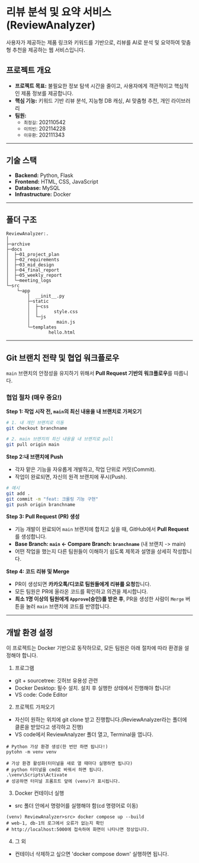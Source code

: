 # 리뷰 분석 및 요약 서비스 (ReviewAnalyzer)

사용자가 제공하는 제품 링크와 키워드를 기반으로, 리뷰를 AI로 분석 및 요약하여 맞춤형 추천을 제공하는 웹 서비스입니다.

## 프로젝트 개요

- **프로젝트 목표:** 불필요한 정보 탐색 시간을 줄이고, 사용자에게 객관적이고 핵심적인 제품 정보를 제공합니다.
- **핵심 기능:** 키워드 기반 리뷰 분석, 지능형 DB 캐싱, AI 맞춤형 추천, 개인 라이브러리
- **팀원:**
  - `최정길`: 202110542
  - `이의빈`: 202114228
  - `이유환`: 202111343

---

## 기술 스택

- **Backend:** Python, Flask
- **Frontend:** HTML, CSS, JavaScript
- **Database:** MySQL
- **Infrastructure:** Docker

---

## 폴더 구조

```
ReviewAnalyzer:.
│
├─archive
├─docs
│  ├─01_project_plan
│  ├─02_requirements
│  ├─03_mid_design
│  ├─04_final_report
│  ├─05_weekly_report
│  └─meeting_logs
└─src
    └─app
        │  __init__.py
        ├─static
        │  ├─css
        │  │      style.css
        │  └─js
        │          main.js
        └─templates
                hello.html
```

---

## Git 브랜치 전략 및 협업 워크플로우

`main` 브랜치의 안정성을 유지하기 위해서 **Pull Request 기반의 워크플로우**를 따릅니다.

### 협업 절차 (매우 중요!)

**Step 1: 작업 시작 전, `main`의 최신 내용을 내 브랜치로 가져오기**

```bash
# 1. 내 개인 브랜치로 이동
git checkout branchname

# 2. main 브랜치의 최신 내용을 내 브랜치로 pull
git pull origin main
```

**Step 2:내 브랜치에 Push**

- 각자 맡은 기능을 자유롭게 개발하고, 작업 단위로 커밋(Commit).
- 작업이 완료되면, 자신의 원격 브랜치에 푸시(Push).

```bash
# 예시
git add .
git commit -m "feat: 크롤링 기능 구현"
git push origin branchname
```

**Step 3: Pull Request (PR) 생성**

- 기능 개발이 완료되어 `main` 브랜치에 합치고 싶을 때, GitHub에서 **Pull Request**를 생성합니다.
- **Base Branch: `main` <- Compare Branch: `branchname`** (내 브랜치 -> main)
- 어떤 작업을 했는지 다른 팀원들이 이해하기 쉽도록 제목과 설명을 상세히 작성합니다.

**Step 4: 코드 리뷰 및 Merge**

- PR이 생성되면 **카카오톡/디코로 팀원들에게 리뷰를 요청**합니다.
- 모든 팀원은 PR에 올라온 코드를 확인하고 의견을 제시합니다.
- **최소 1명 이상의 팀원에게 `Approve`(승인)를 받은 후**, PR을 생성한 사람이 `Merge` 버튼을 눌러 `main` 브랜치에 코드를 반영합니다.

---

## 개발 환경 설정

이 프로젝트는 Docker 기반으로 동작하므로, 모든 팀원은 아래 절차에 따라 환경을 설정해야 합니다.

1.  프로그램
- git + sourcetree: 깃허브 유용성 관련
- Docker Desktop: 필수 설치. 설치 후 실행한 상태에서 진행해야 합니다!
- VS code: Code Editor

2.  프로젝트 가져오기
- 자신이 원하는 위치에 git clone 받고 진행합니다.(ReviewAnalyzer라는 폴더에 클론을 받았다고 생각하고 진행)
-  VS code에서 ReviewAnalyzer 폴더 열고, Terminal을 엽니다.
```
# Python 가상 환경 생성(한 번만 하면 됩니다!)
pytohn -m venv venv

# 가상 환경 활성화(터미널을 새로 열 때마다 실행하면 됩니다)
# python 터미널을 cmd로 바꿔서 하면 됩니다.
.\venv\Scripts\Activate
# 성공하면 터미널 프롬프트 앞에 (venv)가 표시됩니다.
```

3. Docker 컨테이너 실행  
- src 폴더 안에서 명령어를 실행해야 함(cd 명령어로 이동)
```VS code terminal
(venv) ReviewAnalyzer>src> docker compose up --build
# web-1, db-1의 로그에서 오류가 없는지 확인
# http://localhost:5000에 접속하여 화면이 나타나면 정상입니다.
```

4.  그 외
- 컨테이너 삭제하고 싶으면 'docker compose down' 실행하면 됩니다.
